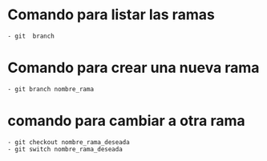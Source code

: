 # Comando para listar las ramas
    - git  branch

# Comando para crear una nueva rama
    - git branch nombre_rama
# comando para cambiar a otra rama
    - git checkout nombre_rama_deseada
    - git switch nombre_rama_deseada